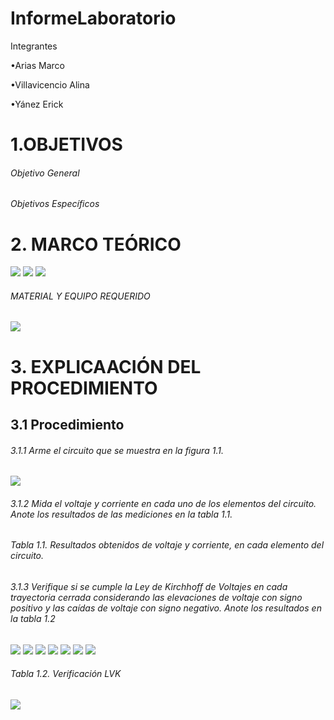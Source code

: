 # InformeLaboratorio

Integrantes

 •Arias Marco
 
 •Villavicencio Alina
  
 •Yánez Erick
 
# 1.OBJETIVOS

###### Objetivo General 

###### Objetivos Específicos

# 2. MARCO TEÓRICO

![](https://github.com/erickyanez1/IMG-KIRCHOFF/blob/main/Marco_teorico_map_1.png)
![](https://github.com/erickyanez1/IMG-KIRCHOFF/blob/main/Marco_teorico_map_2.png)
![](https://github.com/erickyanez1/IMG-KIRCHOFF/blob/main/Marco_teorico_map_3.png)

###### MATERIAL Y EQUIPO REQUERIDO

![](https://github.com/erickyanez1/IMG-KIRCHOFF/blob/main/mteriales.png)

# 3. EXPLICAACIÓN DEL PROCEDIMIENTO

## 3.1 Procedimiento

###### 3.1.1 Arme el circuito que se muestra en la figura 1.1.

![](https://github.com/erickyanez1/IMG-KIRCHOFF/blob/main/Figura%201.1.png)

###### 3.1.2 Mida el voltaje y corriente en cada uno de los elementos del circuito. Anote los resultados de las mediciones en la tabla 1.1.


###### Tabla 1.1. Resultados obtenidos de voltaje y corriente, en cada elemento del circuito.

###### 3.1.3  Verifique si se cumple la Ley de Kirchhoff de Voltajes en cada trayectoria cerrada  considerando las elevaciones de voltaje con signo positivo y las caídas de voltaje con signo negativo. Anote los resultados en la tabla 1.2

![](https://github.com/erickyanez1/IMG-KIRCHOFF/blob/main/img1_tabla2.png)
![](https://github.com/erickyanez1/IMG-KIRCHOFF/blob/main/img2_tabla2.png)
![](https://github.com/erickyanez1/IMG-KIRCHOFF/blob/main/img3_tabla2.png)
![](https://github.com/erickyanez1/IMG-KIRCHOFF/blob/main/img4_tabla2.png)
![](https://github.com/erickyanez1/IMG-KIRCHOFF/blob/main/img5_tabla2.png)
![](https://github.com/erickyanez1/IMG-KIRCHOFF/blob/main/img6_tabla2.png)
![](https://github.com/erickyanez1/IMG-KIRCHOFF/blob/main/img7_tabla2.png)

###### Tabla 1.2. Verificación LVK

![](https://github.com/erickyanez1/IMG-KIRCHOFF/blob/main/img8_tabla2.png)


